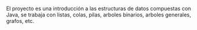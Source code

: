 El proyecto es una introducción a las estructuras de datos compuestas con Java, se trabaja con listas, colas, pilas, arboles binarios, arboles generales, grafos, etc. 
